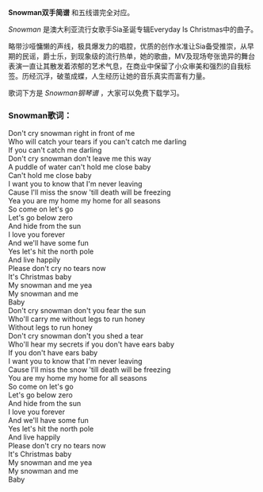 

**Snowman双手简谱** 和五线谱完全对应。

_Snowman_ 是澳大利亚流行女歌手Sia圣诞专辑Everyday Is Christmas中的曲子。

略带沙哑慵懒的声线，极具爆发力的唱腔，优质的创作水准让Sia备受推崇，从早期的民谣，爵士乐，到现象级的流行热单，她的歌曲，MV及现场夸张诡异的舞台表演一直让其散发着浓郁的艺术气息，在商业中保留了小众审美和强烈的自我标签。历经沉浮，破茧成蝶，人生经历让她的音乐真实而富有力量。

歌词下方是 _Snowman钢琴谱_ ，大家可以免费下载学习。

### Snowman歌词：

Don't cry snowman right in front of me  
Who will catch your tears if you can't catch me darling  
If you can't catch me darling  
Don't cry snowman don't leave me this way  
A puddle of water can't hold me close baby  
Can't hold me close baby  
I want you to know that I'm never leaving  
Cause I'll miss the snow 'till death will be freezing  
Yea you are my home my home for all seasons  
So come on let's go  
Let's go below zero  
And hide from the sun  
I love you forever  
And we'll have some fun  
Yes let's hit the north pole  
And live happily  
Please don't cry no tears now  
It's Christmas baby  
My snowman and me yea  
My snowman and me  
Baby  
Don't cry snowman don't you fear the sun  
Who'll carry me without legs to run honey  
Without legs to run honey  
Don't cry snowman don't you shed a tear  
Who'll hear my secrets if you don't have ears baby  
If you don't have ears baby  
I want you to know that I'm never leaving  
Cause I'll miss the snow 'till death will be freezing  
You are my home my home for all seasons  
So come on let's go  
Let's go below zero  
And hide from the sun  
I love you forever  
And we'll have some fun  
Yes let's hit the north pole  
And live happily  
Please don't cry no tears now  
It's Christmas baby  
My snowman and me yea  
My snowman and me  
Baby

